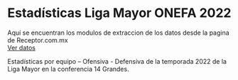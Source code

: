 # Estadísticas Liga Mayor ONEFA 2022

Aquí se encuentran los modulos de extraccion de los datos desde la pagina de Receptor.com.mx  
[Ver datos](https://receptor.com.mx/2022/09/07/estadisticas-liga-mayor-onefa-2022/)

Estadísticas por equipo – Ofensiva - Defensiva de la temporada 2022 de la Liga Mayor en la conferencia 14 Grandes. 
